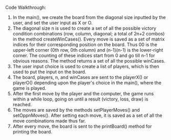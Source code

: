   Code Walkthrough:
1. In the main(), we create the board from the diagonal size inputted by the user,
   and set the user input as X or O.
2. The diagonal size n is used to create a set of all the possible victory
   condition combinations (row, column, diagonal; a total of 2n+2 combos) in the
   method createWinCases(). Every move is saved as a set of matrix indices for 
   their corresponding position on the board. Thus 00 is the upper-left corner
   (0th row, 0th column) and (n-1)(n-1) is the lower-right corner. The counting
   of these indices start from 0 and go till n-1 for obvious reasons. The method
   returns a set of all the possible winCases.
3. The user input choice is used to create a list of players, which is then used
   to put the input on the board.
4. The board, players, n, and winCases are sent to the playerX() or playerO()
   depending upon the player's choice in the main(), where the game is played.
5. After the first move by the player and the computer, the game runs within a
   while loop, going on until a result (victory, loss, draw) is reached.
6. The moves are saved by the methods setPlayerMoves() and setOppnMoves(). After
   setting each move, it is saved as a set of all the move combinations made thus
   far.
7. After every move, the board is sent to the printBoard() method for printing the
   board.
